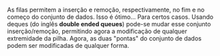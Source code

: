 As filas permitem a inserção e remoção, respectivamente, no fim e no começo do conjunto de dados. Isso é ótimo... Para certos casos.
Usando deques (do inglês **double ended queues**) pode-se mudar esse conjunto inserção/remoção, permitindo agora a modificação de qualquer extremidade da pilha.
Agora, as duas "pontas" do conjunto de dados podem ser modificadas de qualquer forma.

